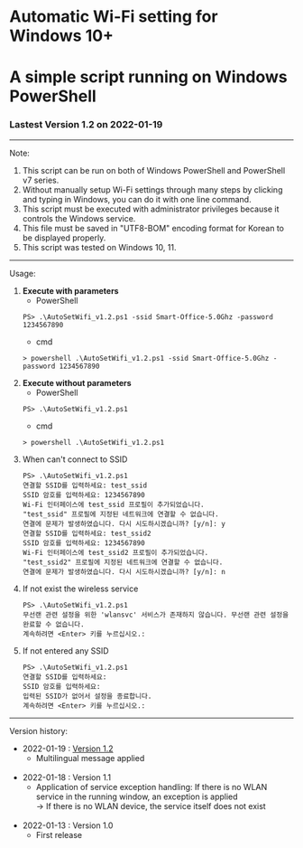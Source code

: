 # Automatic Wi-Fi setting for Windows 10+
# A simple script running on Windows PowerShell

### Lastest Version 1.2 on 2022-01-19

---

Note:
1. This script can be run on both of Windows PowerShell and PowerShell v7 series.
2. Without manually setup Wi-Fi settings through many steps by clicking and typing in Windows, you can do it with one line command.
3. This script must be executed with administrator privileges because it controls the Windows service.
4. This file must be saved in "UTF8-BOM" encoding format for Korean to be displayed properly.
5. This script was tested on Windows 10, 11.

---

Usage:
1. **Execute with parameters**
   * PowerShell
   ```
   PS> .\AutoSetWifi_v1.2.ps1 -ssid Smart-Office-5.0Ghz -password 1234567890
   ```
   * cmd
   ```
   > powershell .\AutoSetWifi_v1.2.ps1 -ssid Smart-Office-5.0Ghz -password 1234567890
   ```
2. **Execute without parameters**
   * PowerShell
   ```
   PS> .\AutoSetWifi_v1.2.ps1
   ```
   * cmd
   ```
   > powershell .\AutoSetWifi_v1.2.ps1
   ```
3. When can't connect to SSID
   ```
   PS> .\AutoSetWifi_v1.2.ps1
   연결할 SSID를 입력하세요: test_ssid
   SSID 암호를 입력하세요: 1234567890
   Wi-Fi 인터페이스에 test_ssid 프로필이 추가되었습니다.
   "test_ssid" 프로필에 지정된 네트워크에 연결할 수 없습니다.
   연결에 문제가 발생하였습니다. 다시 시도하시겠습니까? [y/n]: y
   연결할 SSID를 입력하세요: test_ssid2
   SSID 암호를 입력하세요: 1234567890
   Wi-Fi 인터페이스에 test_ssid2 프로필이 추가되었습니다.
   "test_ssid2" 프로필에 지정된 네트워크에 연결할 수 없습니다.
   연결에 문제가 발생하였습니다. 다시 시도하시겠습니까? [y/n]: n
   ```
4. If not exist the wireless service
   ```
   PS> .\AutoSetWifi_v1.2.ps1
   무선랜 관련 설정을 위한 'wlansvc' 서비스가 존재하지 않습니다. 무선랜 관련 설정을 완료할 수 없습니다.
   계속하려면 <Enter> 키를 누르십시오.:
   ```
5. If not entered any SSID
   ```
   PS> .\AutoSetWifi_v1.2.ps1
   연결할 SSID를 입력하세요:
   SSID 암호를 입력하세요:
   입력된 SSID가 없어서 설정을 종료합니다.
   계속하려면 <Enter> 키를 누르십시오.:
   ```

---

Version history:
- 2022-01-19 : [Version 1.2](AutoSetWifi_v1.2.ps1)
   - Multilingual message applied
   <br><br>
- 2022-01-18 : Version 1.1
   - Application of service exception handling: If there is no WLAN service in the running window, an exception is applied\
     → If there is no WLAN device, the service itself does not exist
   <br><br>
- 2022-01-13 : Version 1.0
   - First release
